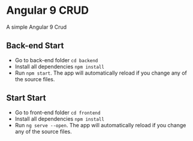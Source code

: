 # Angular 9 CRUD
A simple Angular 9 Crud

## Back-end Start
- Go to back-end folder `cd backend`
- Install all dependencies `npm install`
- Run `npm start`. The app will automatically reload if you change any of the source files.

## Start Start
- Go to front-end folder `cd frontend`
- Install all dependencies `npm install`
- Run `ng serve --open`. The app will automatically reload if you change any of the source files.